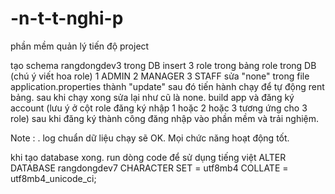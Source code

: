 # -n-t-t-nghi-p
phần mềm quản lý tiến độ project

tạo schema rangdongdev3 trong DB
insert 3 role trong bảng role trong DB (chú ý viết hoa role) 1 ADMIN 2 MANAGER 3 STAFF
sửa "none" trong file application.properties thành "update" sau đó tiến hành chạy để tự động rent bảng. sau khi chạy xong sửa lại như cũ là none.
build app và đăng ký account (lưu ý ở cột role đăng ký nhập 1 hoặc 2 hoặc 3 tương ứng cho 3 role)
sau khi đăng ký thành công đăng nhập vào phần mềm và trải nghiệm.

Note : .
log chuẩn dữ liệu chạy sẽ OK. Mọi chức năng hoạt động tốt.

khi tạo database xong.
run dòng code để sử dụng tiếng việt
ALTER DATABASE rangdongdev7 CHARACTER SET = utf8mb4 COLLATE = utf8mb4_unicode_ci;

